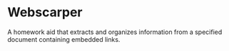 # Webscarper
A homework aid that extracts and organizes information from a specified document containing embedded links.
